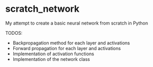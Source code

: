 # scratch_network
My attempt to create a basic neural network from scratch in Python

TODOS:
- Backpropagation method for each layer and activations
- Forward propagation for each layer and activations
- Implementation of activation functions
- Implementation of the network class
